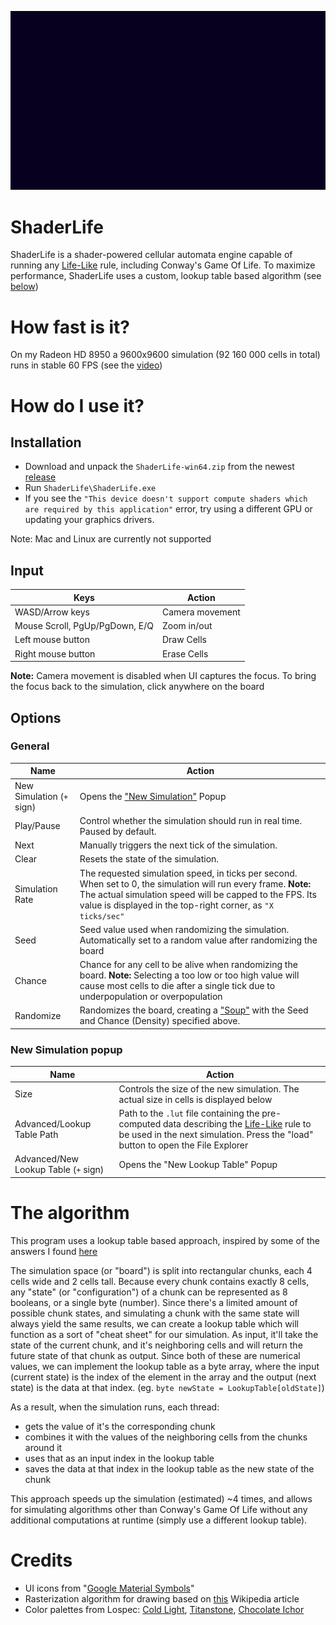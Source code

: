 ![A GIF showcasing a Game Of Life simulation being edited while running](/Assets/Docs/Draw2.gif)

# ShaderLife
ShaderLife is a shader-powered cellular automata engine capable of running any [Life-Like](https://conwaylife.com/wiki/List_of_Life-like_rules) rule, including Conway's Game Of Life.
To maximize performance, ShaderLife uses a custom, lookup table based algorithm (see [below](#the-algorithm))

# How fast is it?
On my Radeon HD 8950 a 9600x9600 simulation (92 160 000 cells in total) runs in stable 60 FPS
(see the [video](https://www.youtube.com/watch?v=Vzda0ISLrko))

# How do I use it?
## Installation
- Download and unpack the `ShaderLife-win64.zip` from the newest [release](https://github.com/KUNGERMOoN/ShaderLife/releases/latest)
- Run `ShaderLife\ShaderLife.exe`
- If you see the `"This device doesn't support compute shaders which are required by this application"` error, try using a different GPU or updating your graphics drivers.

Note: Mac and Linux are currently not supported

## Input
| Keys | Action |
| --- | --- |
| WASD/Arrow keys | Camera movement |
| Mouse Scroll, PgUp/PgDown, E/Q | Zoom in/out |
| Left mouse button | Draw Cells |
| Right mouse button | Erase Cells |

**Note:** Camera movement is disabled when UI captures the focus. To bring the focus back to the simulation, click anywhere on the board

## Options
### General
| Name       | Action                                                                     |
| ---------- | -------------------------------------------------------------------------- |
| New Simulation (`+` sign) | Opens the ["New Simulation"](#new-simulation-popup) Popup |
| Play/Pause | Control whether the simulation should run in real time. Paused by default. |
| Next       | Manually triggers the next tick of the simulation.                         |
| Clear      | Resets the state of the simulation.                                        |
| Simulation Rate | The requested simulation speed, in ticks per second. When set to 0, the simulation will run every frame. **Note:** The actual simulation speed will be capped to the FPS. Its value is displayed in the top-right corner, as `"X ticks/sec"` |
| Seed       | Seed value used when randomizing the simulation. Automatically set to a random value after randomizing the board |
| Chance     | Chance for any cell to be alive when randomizing the board. **Note:** Selecting a too low or too high value will cause most cells to die after a single tick due to underpopulation or overpopulation |
| Randomize  | Randomizes the board, creating a ["Soup"](https://conwaylife.com/wiki/Soup) with the Seed and Chance (Density) specified above. |

### New Simulation popup
| Name       | Action                                                                     |
| ---------- | -------------------------------------------------------------------------- |
| Size | Controls the size of the new simulation. The actual size in cells is displayed below |
| Advanced/Lookup Table Path | Path to the `.lut` file containing the pre-computed data describing the [Life-Like](https://conwaylife.com/wiki/List_of_Life-like_rules) rule to be used in the next simulation. Press the "load" button to open the File Explorer |
| Advanced/New Lookup Table (`+` sign) | Opens the "New Lookup Table" Popup |

# The algorithm
This program uses a lookup table based approach, inspired by some of the answers I found [here](https://stackoverflow.com/questions/40485/optimizing-conways-game-of-life)

The simulation space (or "board") is split into rectangular chunks, each 4 cells wide and 2 cells tall. Because every chunk contains exactly 8 cells, any "state" (or "configuration") of a chunk can be represented as 8 booleans, or a single byte (number).
Since there's a limited amount of possible chunk states, and simulating a chunk with the same state will always yield the same results, we can create a lookup table which will function as a sort of "cheat sheet" for our simulation. As input, it'll take the state of the current chunk, and it's neighboring cells and will return the future state of that chunk as output. Since both of these are numerical values, we can implement the lookup table as a byte array, where the input (current state) is the index of the element in the array and the output (next state) is the data at that index. (eg. `byte newState = LookupTable[oldState]`)

As a result, when the simulation runs, each thread:
- gets the value of it's the corresponding chunk
- combines it with the values of the neighboring cells from the chunks around it
- uses that as an input index in the lookup table
- saves the data at that index in the lookup table as the new state of the chunk

This approach speeds up the simulation (estimated) ~4 times, and allows for simulating algorithms other than Conway's Game Of Life without any additional computations at runtime (simply use a different lookup table).

# Credits
- UI icons from "[Google Material Symbols](https://fonts.google.com/icons?icon.set=Material+Symbols&icon.style=Rounded&icon.query=close)"
- Rasterization algorithm for drawing based on [this](https://en.wikipedia.org/wiki/Bresenham%27s_line_algorithm#All_cases) Wikipedia article
- Color palettes from Lospec: [Cold Light](https://lospec.com/palette-list/cold-light), [Titanstone](https://lospec.com/palette-list/titanstone), [Chocolate Ichor](https://lospec.com/palette-list/chocolate-ichor)
